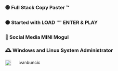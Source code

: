 ### 🟢 Full Stack Copy Paster ™
### 🟠 Started with LOAD "" ENTER & PLAY
### 🔴 Social Media MINI Mogul
### 🕰 Windows and Linux System Administrator

[<img src="https://upload.wikimedia.org/wikipedia/commons/4/4f/Twitter-logo.svg"
     height="20px" width="20px" 
     alt="Markdown Monster icon"
     style="float: left; margin-right: 25px;" />](https://twitter.com/ivanbuncic) ivanbuncic
